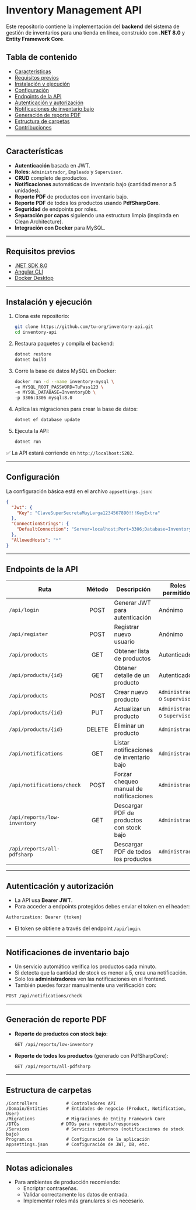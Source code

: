 ﻿# Inventory Management API

Este repositorio contiene la implementación del **backend** del sistema de gestión de inventarios para una tienda en línea, construido con **.NET 8.0** y **Entity Framework Core**.

## Tabla de contenido

- [Características](#características)
- [Requisitos previos](#requisitos-previos)
- [Instalación y ejecución](#instalación-y-ejecución)
- [Configuración](#configuración)
- [Endpoints de la API](#endpoints-de-la-api)
- [Autenticación y autorización](#autenticación-y-autorización)
- [Notificaciones de inventario bajo](#notificaciones-de-inventario-bajo)
- [Generación de reporte PDF](#generación-de-reporte-pdf)
- [Estructura de carpetas](#estructura-de-carpetas)
- [Contribuciones](#contribuciones)

---

## Características

- **Autenticación** basada en JWT.
- **Roles**: `Administrador`, `Empleado` y `Supervisor`.
- **CRUD** completo de productos.
- **Notificaciones** automáticas de inventario bajo (cantidad menor a 5 unidades).
- **Reporte PDF** de productos con inventario bajo.
- **Reporte PDF** de todos los productos usando **PdfSharpCore**.
- **Seguridad** de endpoints por roles.
- **Separación por capas** siguiendo una estructura limpia (inspirada en Clean Architecture).
- **Integración con Docker** para MySQL.

---

## Requisitos previos

- [.NET SDK 8.0](https://dotnet.microsoft.com/en-us/download)
- [Angular CLI](https://angular.io/cli)
- [Docker Desktop](https://www.docker.com/products/docker-desktop)

---

## Instalación y ejecución

1. Clona este repositorio:
   ```bash
   git clone https://github.com/tu-org/inventory-api.git
   cd inventory-api
   ```

2. Restaura paquetes y compila el backend:
   ```bash
   dotnet restore
   dotnet build
   ```

3. Corre la base de datos MySQL en Docker:
   ```bash
   docker run -d --name inventory-mysql \
   -e MYSQL_ROOT_PASSWORD=TuPass123 \
   -e MYSQL_DATABASE=InventoryDb \
   -p 3306:3306 mysql:8.0
   ```

4. Aplica las migraciones para crear la base de datos:
   ```bash
   dotnet ef database update
   ```

5. Ejecuta la API:
   ```bash
   dotnet run
   ```

✅ La API estará corriendo en `http://localhost:5202`.

---

## Configuración

La configuración básica está en el archivo `appsettings.json`:

```json
{
  "Jwt": {
    "Key": "ClaveSuperSecretaMuyLarga1234567890!!!KeyExtra"
  },
  "ConnectionStrings": {
    "DefaultConnection": "Server=localhost;Port=3306;Database=InventoryDb;User=root;Password=TuPass123;"
  },
  "AllowedHosts": "*"
}
```

---

## Endpoints de la API

| Ruta                         | Método | Descripción                                  | Roles permitidos        |
|-------------------------------|:------:|----------------------------------------------|-------------------------|
| `/api/login`                  | POST   | Generar JWT para autenticación               | Anónimo                 |
| `/api/register`               | POST   | Registrar nuevo usuario                     | Anónimo                 |
| `/api/products`               | GET    | Obtener lista de productos                   | Autenticado             |
| `/api/products/{id}`          | GET    | Obtener detalle de un producto               | Autenticado             |
| `/api/products`               | POST   | Crear nuevo producto                         | `Administrador` o `Supervisor` |
| `/api/products/{id}`          | PUT    | Actualizar un producto                       | `Administrador` o `Supervisor` |
| `/api/products/{id}`          | DELETE | Eliminar un producto                         | `Administrador`         |
| `/api/notifications`          | GET    | Listar notificaciones de inventario bajo     | `Administrador`         |
| `/api/notifications/check`    | POST   | Forzar chequeo manual de notificaciones      | `Administrador`         |
| `/api/reports/low-inventory`  | GET    | Descargar PDF de productos con stock bajo    | `Administrador`         |
| `/api/reports/all-pdfsharp`   | GET    | Descargar PDF de todos los productos         | `Administrador`         |

---

## Autenticación y autorización

- La API usa **Bearer JWT**.
- Para acceder a endpoints protegidos debes enviar el token en el header:

```bash
Authorization: Bearer {token}
```

- El token se obtiene a través del endpoint `/api/login`.

---

## Notificaciones de inventario bajo

- Un servicio automático verifica los productos cada minuto.
- Si detecta que la cantidad de stock es menor a 5, crea una notificación.
- Solo los **administradores** ven las notificaciones en el frontend.
- También puedes forzar manualmente una verificación con:

```bash
POST /api/notifications/check
```

---

## Generación de reporte PDF

- **Reporte de productos con stock bajo**:
  ```bash
  GET /api/reports/low-inventory
  ```
- **Reporte de todos los productos** (generado con PdfSharpCore):
  ```bash
  GET /api/reports/all-pdfsharp
  ```

---

## Estructura de carpetas

```
/Controllers           # Controladores API
/Domain/Entities       # Entidades de negocio (Product, Notification, User)
/Migrations            # Migraciones de Entity Framework Core
/DTOs                # DTOs para requests/responses
/Services              # Servicios internos (notificaciones de stock bajo)
Program.cs             # Configuración de la aplicación
appsettings.json       # Configuración de JWT, DB, etc.
```

---


## Notas adicionales

- Para ambientes de producción recomiendo:
    - Encriptar contraseñas.
    - Validar correctamente los datos de entrada.
    - Implementar roles más granulares si es necesario.
